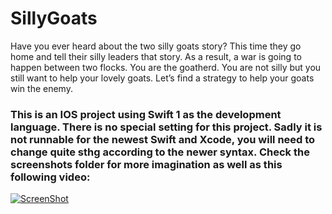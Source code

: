 # SillyGoats

Have you ever heard about the two silly goats story? This time they go home and tell their silly leaders that story. As a result, a war is going to happen between two flocks. You are the goatherd. You are not silly but you still want to help your lovely goats. Let’s find a strategy to help your goats win the enemy.

### This is an IOS project using Swift 1 as the development language. There is no special setting for this project. Sadly it is not runnable for the newest Swift and Xcode, you will need to change quite sthg according to the newer syntax. Check the screenshots folder for more imagination as well as this following video:
[![ScreenShot](https://github.com/jarvis57/SillyGoats/blob/master/screenshot/video.png?raw=true)](https://www.youtube.com/watch?v=WAWp_4S46bI)

